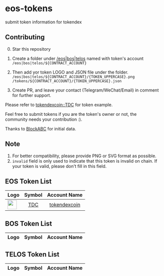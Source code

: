 # eos-tokens
submit token information for tokendex

## Contributing

0. Star this repository

1. Create a folder under [/eos|bos|telos](/eos) named with token's account `/eos|bos|telos/${CONTRACT_ACCOUNT}`

2. Then add yor token LOGO and JSON file under the folder. `/eos|bos|telos/${CONTRACT_ACCOUNT}/{TOKEN_UPPERCASE}.png` `/tokens/${CONTRACT_ACCOUNT}/{TOKEN_UPPERCASE}.json`

3. Create PR, and leave your contact (Telegram/WeChat/Email) in comment for further support.

Please refer to [tokendexcoin::TDC](https://github.com/tokendexone/eos-tokens/tree/master/eos/tokendexcoin) for token example.

Feel free to submit tokens if you are the token's owner or not, the community needs your contribution :).

Thanks to [BlockABC](https://github.com/BlockABC/eos-tokens) for initial data.

## Note
1. For better compatibility, please provide PNG or SVG format as possible.
2. `invalid` field is only used to indicate that this token is invalid on chain. If your token is valid, please don't fill in this field.


## EOS Token List
<!-- eos_token_list_start -->
|   Logo    | Symbol      | Account Name |
| ----------- |:------------:|:------------:|
|  <img src="https://raw.githubusercontent.com/tokendexone/eos-tokens/master/tokens/tokendexcoin/TDC.png" width=30 />  | [TDC](https://github.com/BlockABC/eos-tokens/blob/master/tokens/tokendexcoin/TDC.json) | [tokendexcoin](https://eospark.com/contract/tokendexcoin) |
<!-- eos_token_list_end -->

## BOS Token List
<!-- bos_token_list_start -->
|   Logo    | Symbol      | Account Name |
| ----------- |:------------:|:------------:|
<!-- bos_token_list_end -->

## TELOS Token List
<!-- telos_token_list_start -->
|   Logo    | Symbol      | Account Name |
| ----------- |:------------:|:------------:|
<!-- telos_token_list_end -->